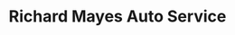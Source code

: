 ---
title: "Richard Mayes Auto Service"
url: /fayetteville/richard-mayes-auto-service/
shop: car repair
---